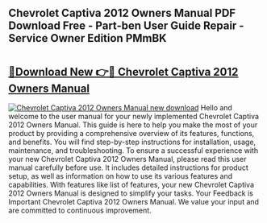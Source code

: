 ## Chevrolet Captiva 2012 Owners Manual PDF Download Free - Part-ben User Guide Repair - Service Owner Edition PMmBK

# <h2><a href="http://bc39876.oget.top/?id=Chevrolet+Captiva+2012+Owners+Manual">🔗Download New 👉🔴 Chevrolet Captiva 2012 Owners Manual</a></h2>

[![Chevrolet Captiva 2012 Owners Manual new download](https://i.imgur.com/5g1atiW.png)](http://bc39876.oget.top/?id=Chevrolet+Captiva+2012+Owners+Manual)
Hello and welcome to the user manual for your newly implemented Chevrolet Captiva 2012 Owners Manual. This guide is here to help you make the most of your product by providing a comprehensive overview of its features, functions, and benefits. You will find step-by-step instructions for installation, usage, maintenance, and troubleshooting. To ensure a successful experience with your new Chevrolet Captiva 2012 Owners Manual, please read this user manual carefully before use. It includes detailed instructions for product setup, as well as information on how to use its various features and capabilities. With features like list of features, your new Chevrolet Captiva 2012 Owners Manual is designed to simplify your tasks. Your Feedback is Important Chevrolet Captiva 2012 Owners Manual. We value your input and are committed to continuous improvement.
